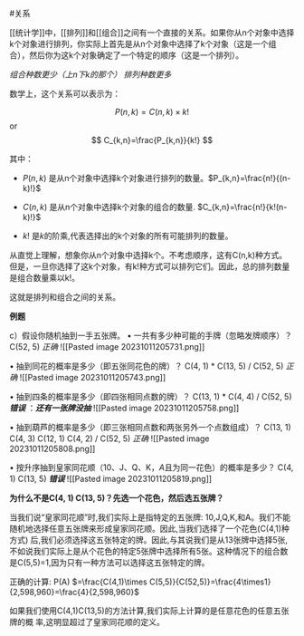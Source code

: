 #关系

[[统计学]]中，[[排列]]和[[组合]]之间有一个直接的关系。如果你从n个对象中选择k个对象进行排列，你实际上首先是从n个对象中选择了k个对象（这是一个组合），然后你为这k个对象确定了一个特定的顺序（这是一个排列）。

*组合种数更少（上n下k的那个）*
*排列种数更多*

数学上，这个关系可以表示为：

$$
P(n,k)=C(n,k)\times k!
$$
or
$$
C_{k,n}=\frac{P_{k,n}}{k!}
$$

其中：
- $P(n,k)$ 是从n个对象中选择k个对象进行排列的数量。$P_{k,n}=\frac{n!}{(n-k)!}$

- $C(n,k)$ 是从n个对象中选择k个对象的组合的数量.  $C_{k,n}=\frac{n!}{k!(n-k)!}$

- $k!$ 是$k$的阶乘,代表选择出的k个对象的所有可能排列的数量。

从直觉上理解，想象你从n个对象中选择k个。不考虑顺序，这有C(n,k)种方式。但是，一旦你选择了这k个对象，有k!种方式可以排列它们。因此，总的排列数量是组合数量乘以k!。

这就是排列和组合之间的关系。


**例题**

c）假设你随机抽到一手五张牌。
• 一共有多少种可能的手牌（忽略发牌顺序）？
C(52, 5) *正确*
![[Pasted image 20231011205731.png]]

• 抽到同花的概率是多少（即五张同花色的牌）？
C(4, 1) * C(13, 5) / C(52, 5) *正确*
![[Pasted image 20231011205743.png]]

• 抽到四条的概率是多少（即四张相同点数的牌）？
C(13, 1) * C(4, 4) / C(52, 5) ***错误*** ：***还有一张牌没抽***
![[Pasted image 20231011205758.png]]

• 抽到葫芦的概率是多少（即三张相同点数和两张另外一个点数组成）？ 
C(13, 1) C(4, 3) C(12, 1) C(4, 2) / C(52, 5) *正确*
![[Pasted image 20231011205808.png]]

• 按升序抽到皇家同花顺（10、J、Q、K，*A*且为同一花色）的概率是多少？
C(4, 1) C(13, 5) ***错误***
![[Pasted image 20231011205819.png]]


**为什么不是C(4, 1) C(13, 5)？先选一个花色，然后选五张牌？**

当我们说“皇家同花顺”时,我们实际上是指特定的五张牌: 10,J,Q,K,和A。我们不能随机地选择任意五张牌来形成皇家同花顺。因此,当我们选择了一个花色(C(4,1)种方式) 后,我们必须选择这五张特定的牌。因此,与其说我们是从13张牌中选择5张,不如说我们实际上是从个花色的特定5张牌中选择所有5张。这种情况下的组合数是C(5,5)=1,因为只有一种方法可以选择这五张特定的牌。

正确的计算: P(A) $=\frac{C(4,1)\times C(5,5)}{C(52,5)}=\frac{4\times1}{2,598,960}=\frac{4}{2,598,960}$

如果我们使用C(4,1)C(13,5)的方法计算,我们实际上计算的是任意花色的任意五张牌的概
率,这明显超过了皇家同花顺的定义。
